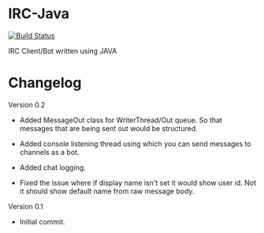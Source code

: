 # IRC-Java

[![Build Status](https://travis-ci.org/Hoffs-/IRC-Java.svg?branch=master)](https://travis-ci.org/Hoffs-/IRC-Java)

IRC Client/Bot written using JAVA







# Changelog


Version 0.2
  
- Added MessageOut class for WriterThread/Out queue. So that messages that are being sent out would be structured.

- Added console listening thread using which you can send messages to channels as a bot.

- Added chat logging.

- Fixed the issue where if display name isn't set it would show user id. Not it should show default name from raw message body.

Version 0.1

- Initial commit.
